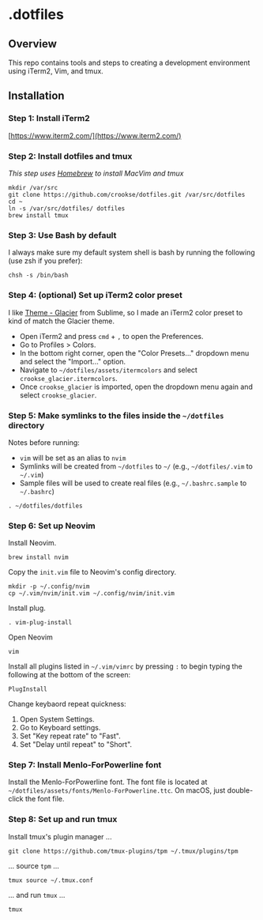 # .dotfiles

## Overview

This repo contains tools and steps to creating a development environment using iTerm2, Vim, and tmux.

## Installation

### Step 1: Install iTerm2

[https://www.iterm2.com/](https://www.iterm2.com/)

### Step 2: Install dotfiles and tmux

_This step uses [Homebrew](https://brew.sh/) to install MacVim and tmux_

```
mkdir /var/src
git clone https://github.com/crookse/dotfiles.git /var/src/dotfiles
cd ~
ln -s /var/src/dotfiles/ dotfiles
brew install tmux
```

### Step 3: Use Bash by default

I always make sure my default system shell is bash by running the following (use zsh if you prefer):

```
chsh -s /bin/bash
```

### Step 4: (optional) Set up iTerm2 color preset

I like [Theme - Glacier](https://packagecontrol.io/packages/Theme%20-%20Glacier) from Sublime, so I made an iTerm2 color preset to kind of match the Glacier theme.

* Open iTerm2 and press `cmd` + `,` to open the Preferences.
* Go to Profiles > Colors.
* In the bottom right corner, open the "Color Presets..." dropdown menu and select the "Import..." option.
* Navigate to `~/dotfiles/assets/itermcolors` and select `crookse_glacier.itermcolors`.
* Once `crookse_glacier` is imported, open the dropdown menu again and select `crookse_glacier`.

### Step 5: Make symlinks to the files inside the `~/dotfiles` directory

Notes before running:

- `vim` will be set as an alias to `nvim`
- Symlinks will be created from `~/dotfiles` to `~/` (e.g., `~/dotfiles/.vim` to `~/.vim`)
- Sample files will be used to create real files (e.g., `~/.bashrc.sample` to `~/.bashrc`)

```
. ~/dotfiles/dotfiles
```

### Step 6: Set up Neovim

Install Neovim.

```
brew install nvim
```

Copy the `init.vim` file to Neovim's config directory.

```
mkdir -p ~/.config/nvim
cp ~/.vim/nvim/init.vim ~/.config/nvim/init.vim
```

Install plug.

```
. vim-plug-install
```

Open Neovim

```
vim
```

Install all plugins listed in `~/.vim/vimrc` by pressing `:` to begin typing the following at the bottom of the screen:

```
PlugInstall
```

Change keybaord repeat quickness:

1. Open System Settings.
1. Go to Keyboard settings.
1. Set "Key repeat rate" to "Fast".
1. Set "Delay until repeat" to "Short".

### Step 7: Install Menlo-ForPowerline font

Install the Menlo-ForPowerline font. The font file is located at `~/dotfiles/assets/fonts/Menlo-ForPowerline.ttc`. On macOS, just double-click the font file.

### Step 8: Set up and run tmux

Install tmux's plugin manager ...

```
git clone https://github.com/tmux-plugins/tpm ~/.tmux/plugins/tpm
```

... source `tpm` ...

```
tmux source ~/.tmux.conf
```

... and run `tmux` ...

```
tmux
```
